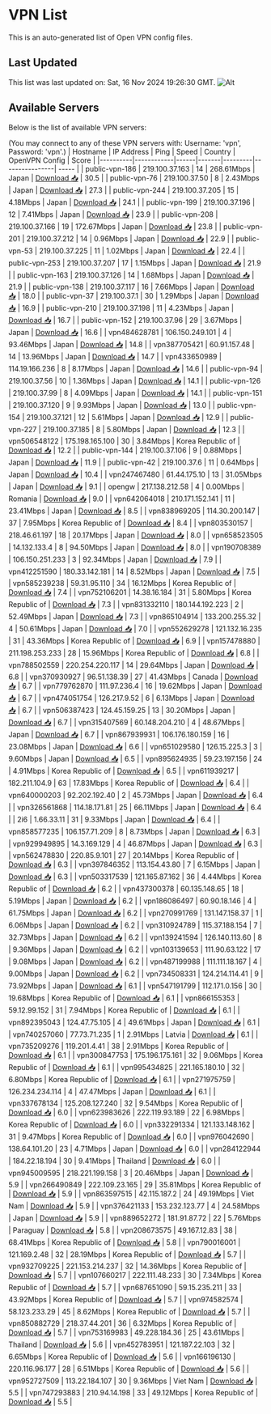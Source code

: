 # VPN List

This is an auto-generated list of Open VPN config files.

## Last Updated

This list was last updated on: Sat, 16 Nov 2024 19:26:30 GMT.
![Alt](https://repobeats.axiom.co/api/embed/186b98318ef1479477931607c1ad7d823f12451f.svg "Repobeats analytics image")

## Available Servers

Below is the list of available VPN servers:

(You may connect to any of these VPN servers with: Username: 'vpn', Password: 'vpn'.)
| Hostname | IP Address | Ping | Speed | Country | OpenVPN Config | Score |
|----------|------------|------|-------|---------|----------------| ----- |
| public-vpn-186 | 219.100.37.163 | 14 | 268.61Mbps | Japan | [Download 📥](./configs/server_0_JP.ovpn) | 30.5 |
| public-vpn-76 | 219.100.37.50 | 8 | 2.43Mbps | Japan | [Download 📥](./configs/server_1_JP.ovpn) | 27.3 |
| public-vpn-244 | 219.100.37.205 | 15 | 4.18Mbps | Japan | [Download 📥](./configs/server_2_JP.ovpn) | 24.1 |
| public-vpn-199 | 219.100.37.196 | 12 | 7.41Mbps | Japan | [Download 📥](./configs/server_3_JP.ovpn) | 23.9 |
| public-vpn-208 | 219.100.37.166 | 19 | 172.67Mbps | Japan | [Download 📥](./configs/server_4_JP.ovpn) | 23.8 |
| public-vpn-201 | 219.100.37.212 | 14 | 0.96Mbps | Japan | [Download 📥](./configs/server_5_JP.ovpn) | 22.9 |
| public-vpn-53 | 219.100.37.225 | 11 | 1.02Mbps | Japan | [Download 📥](./configs/server_6_JP.ovpn) | 22.4 |
| public-vpn-253 | 219.100.37.207 | 17 | 1.15Mbps | Japan | [Download 📥](./configs/server_7_JP.ovpn) | 21.9 |
| public-vpn-163 | 219.100.37.126 | 14 | 1.68Mbps | Japan | [Download 📥](./configs/server_8_JP.ovpn) | 21.9 |
| public-vpn-138 | 219.100.37.117 | 16 | 7.66Mbps | Japan | [Download 📥](./configs/server_9_JP.ovpn) | 18.0 |
| public-vpn-37 | 219.100.37.1 | 30 | 1.29Mbps | Japan | [Download 📥](./configs/server_10_JP.ovpn) | 16.9 |
| public-vpn-210 | 219.100.37.198 | 11 | 4.23Mbps | Japan | [Download 📥](./configs/server_11_JP.ovpn) | 16.7 |
| public-vpn-152 | 219.100.37.96 | 29 | 3.67Mbps | Japan | [Download 📥](./configs/server_12_JP.ovpn) | 16.6 |
| vpn484628781 | 106.150.249.101 | 4 | 93.46Mbps | Japan | [Download 📥](./configs/server_13_JP.ovpn) | 14.8 |
| vpn387705421 | 60.91.157.48 | 14 | 13.96Mbps | Japan | [Download 📥](./configs/server_14_JP.ovpn) | 14.7 |
| vpn433650989 | 114.19.166.236 | 8 | 8.17Mbps | Japan | [Download 📥](./configs/server_15_JP.ovpn) | 14.6 |
| public-vpn-94 | 219.100.37.56 | 10 | 1.36Mbps | Japan | [Download 📥](./configs/server_16_JP.ovpn) | 14.1 |
| public-vpn-126 | 219.100.37.99 | 8 | 4.09Mbps | Japan | [Download 📥](./configs/server_17_JP.ovpn) | 14.1 |
| public-vpn-151 | 219.100.37.120 | 9 | 9.93Mbps | Japan | [Download 📥](./configs/server_18_JP.ovpn) | 13.0 |
| public-vpn-154 | 219.100.37.121 | 12 | 5.61Mbps | Japan | [Download 📥](./configs/server_19_JP.ovpn) | 12.9 |
| public-vpn-227 | 219.100.37.185 | 8 | 5.80Mbps | Japan | [Download 📥](./configs/server_20_JP.ovpn) | 12.3 |
| vpn506548122 | 175.198.165.100 | 30 | 3.84Mbps | Korea Republic of | [Download 📥](./configs/server_21_KR.ovpn) | 12.2 |
| public-vpn-144 | 219.100.37.106 | 9 | 0.88Mbps | Japan | [Download 📥](./configs/server_22_JP.ovpn) | 11.9 |
| public-vpn-42 | 219.100.37.6 | 11 | 0.64Mbps | Japan | [Download 📥](./configs/server_23_JP.ovpn) | 10.4 |
| vpn247467480 | 61.44.175.10 | 13 | 31.05Mbps | Japan | [Download 📥](./configs/server_24_JP.ovpn) | 9.1 |
| opengw | 217.138.212.58 | 4 | 0.00Mbps | Romania | [Download 📥](./configs/server_25_RO.ovpn) | 9.0 |
| vpn642064018 | 210.171.152.141 | 11 | 23.41Mbps | Japan | [Download 📥](./configs/server_26_JP.ovpn) | 8.5 |
| vpn838969205 | 114.30.200.147 | 37 | 7.95Mbps | Korea Republic of | [Download 📥](./configs/server_27_KR.ovpn) | 8.4 |
| vpn803530157 | 218.46.61.197 | 18 | 20.17Mbps | Japan | [Download 📥](./configs/server_28_JP.ovpn) | 8.0 |
| vpn658523505 | 14.132.133.4 | 8 | 94.50Mbps | Japan | [Download 📥](./configs/server_29_JP.ovpn) | 8.0 |
| vpn190708389 | 106.150.251.233 | 3 | 92.34Mbps | Japan | [Download 📥](./configs/server_30_JP.ovpn) | 7.9 |
| vpn412251590 | 180.33.142.181 | 14 | 8.52Mbps | Japan | [Download 📥](./configs/server_31_JP.ovpn) | 7.5 |
| vpn585239238 | 59.31.95.110 | 34 | 16.12Mbps | Korea Republic of | [Download 📥](./configs/server_32_KR.ovpn) | 7.4 |
| vpn752106201 | 14.38.16.184 | 31 | 5.80Mbps | Korea Republic of | [Download 📥](./configs/server_33_KR.ovpn) | 7.3 |
| vpn831332110 | 180.144.192.223 | 2 | 52.49Mbps | Japan | [Download 📥](./configs/server_34_JP.ovpn) | 7.3 |
| vpn865104914 | 133.200.255.32 | 4 | 50.61Mbps | Japan | [Download 📥](./configs/server_35_JP.ovpn) | 7.0 |
| vpn552629278 | 121.132.16.235 | 31 | 43.36Mbps | Korea Republic of | [Download 📥](./configs/server_36_KR.ovpn) | 6.9 |
| vpn157478880 | 211.198.253.233 | 28 | 15.96Mbps | Korea Republic of | [Download 📥](./configs/server_37_KR.ovpn) | 6.8 |
| vpn788502559 | 220.254.220.117 | 14 | 29.64Mbps | Japan | [Download 📥](./configs/server_38_JP.ovpn) | 6.8 |
| vpn370930927 | 96.51.138.39 | 27 | 41.43Mbps | Canada | [Download 📥](./configs/server_39_CA.ovpn) | 6.7 |
| vpn779762870 | 111.97.236.4 | 16 | 19.62Mbps | Japan | [Download 📥](./configs/server_40_JP.ovpn) | 6.7 |
| vpn474051754 | 126.217.9.52 | 6 | 6.13Mbps | Japan | [Download 📥](./configs/server_41_JP.ovpn) | 6.7 |
| vpn506387423 | 124.45.159.25 | 13 | 30.20Mbps | Japan | [Download 📥](./configs/server_42_JP.ovpn) | 6.7 |
| vpn315407569 | 60.148.204.210 | 4 | 48.67Mbps | Japan | [Download 📥](./configs/server_43_JP.ovpn) | 6.7 |
| vpn867939931 | 106.176.180.159 | 16 | 23.08Mbps | Japan | [Download 📥](./configs/server_44_JP.ovpn) | 6.6 |
| vpn651029580 | 126.15.225.3 | 3 | 9.60Mbps | Japan | [Download 📥](./configs/server_45_JP.ovpn) | 6.5 |
| vpn895624935 | 59.23.197.156 | 24 | 4.91Mbps | Korea Republic of | [Download 📥](./configs/server_46_KR.ovpn) | 6.5 |
| vpn611939217 | 182.211.104.9 | 63 | 17.83Mbps | Korea Republic of | [Download 📥](./configs/server_47_KR.ovpn) | 6.4 |
| vpn640000203 | 92.202.192.40 | 2 | 45.73Mbps | Japan | [Download 📥](./configs/server_48_JP.ovpn) | 6.4 |
| vpn326561868 | 114.18.171.81 | 25 | 66.11Mbps | Japan | [Download 📥](./configs/server_49_JP.ovpn) | 6.4 |
| 2i6 | 1.66.33.11 | 31 | 9.33Mbps | Japan | [Download 📥](./configs/server_50_JP.ovpn) | 6.4 |
| vpn858577235 | 106.157.71.209 | 8 | 8.73Mbps | Japan | [Download 📥](./configs/server_51_JP.ovpn) | 6.3 |
| vpn929949895 | 14.3.169.129 | 4 | 46.87Mbps | Japan | [Download 📥](./configs/server_52_JP.ovpn) | 6.3 |
| vpn562478830 | 220.85.9.101 | 27 | 20.14Mbps | Korea Republic of | [Download 📥](./configs/server_53_KR.ovpn) | 6.3 |
| vpn397846352 | 113.154.43.80 | 7 | 6.15Mbps | Japan | [Download 📥](./configs/server_54_JP.ovpn) | 6.3 |
| vpn503317539 | 121.165.87.162 | 36 | 4.44Mbps | Korea Republic of | [Download 📥](./configs/server_55_KR.ovpn) | 6.2 |
| vpn437300378 | 60.135.148.65 | 18 | 5.19Mbps | Japan | [Download 📥](./configs/server_56_JP.ovpn) | 6.2 |
| vpn186086497 | 60.90.18.146 | 4 | 61.75Mbps | Japan | [Download 📥](./configs/server_57_JP.ovpn) | 6.2 |
| vpn270991769 | 131.147.158.37 | 1 | 6.06Mbps | Japan | [Download 📥](./configs/server_58_JP.ovpn) | 6.2 |
| vpn310924789 | 115.37.188.154 | 7 | 32.73Mbps | Japan | [Download 📥](./configs/server_59_JP.ovpn) | 6.2 |
| vpn139241594 | 126.140.113.60 | 8 | 9.36Mbps | Japan | [Download 📥](./configs/server_60_JP.ovpn) | 6.2 |
| vpn103139653 | 111.90.63.122 | 17 | 9.08Mbps | Japan | [Download 📥](./configs/server_61_JP.ovpn) | 6.2 |
| vpn487199988 | 111.111.18.167 | 4 | 9.00Mbps | Japan | [Download 📥](./configs/server_62_JP.ovpn) | 6.2 |
| vpn734508331 | 124.214.114.41 | 9 | 73.92Mbps | Japan | [Download 📥](./configs/server_63_JP.ovpn) | 6.1 |
| vpn547191799 | 112.171.0.156 | 30 | 19.68Mbps | Korea Republic of | [Download 📥](./configs/server_64_KR.ovpn) | 6.1 |
| vpn866155353 | 59.12.99.152 | 31 | 7.94Mbps | Korea Republic of | [Download 📥](./configs/server_65_KR.ovpn) | 6.1 |
| vpn892395043 | 124.47.75.105 | 4 | 49.61Mbps | Japan | [Download 📥](./configs/server_66_JP.ovpn) | 6.1 |
| vpn740257060 | 77.73.71.235 | 1 | 2.91Mbps | Latvia | [Download 📥](./configs/server_67_LV.ovpn) | 6.1 |
| vpn735209276 | 119.201.4.41 | 38 | 2.91Mbps | Korea Republic of | [Download 📥](./configs/server_68_KR.ovpn) | 6.1 |
| vpn300847753 | 175.196.175.161 | 32 | 9.06Mbps | Korea Republic of | [Download 📥](./configs/server_69_KR.ovpn) | 6.1 |
| vpn995434825 | 221.165.180.10 | 32 | 6.80Mbps | Korea Republic of | [Download 📥](./configs/server_70_KR.ovpn) | 6.1 |
| vpn271975759 | 126.234.234.114 | 4 | 47.47Mbps | Japan | [Download 📥](./configs/server_71_JP.ovpn) | 6.1 |
| vpn337678134 | 125.208.127.240 | 32 | 9.54Mbps | Korea Republic of | [Download 📥](./configs/server_72_KR.ovpn) | 6.0 |
| vpn623983626 | 222.119.93.189 | 22 | 6.98Mbps | Korea Republic of | [Download 📥](./configs/server_73_KR.ovpn) | 6.0 |
| vpn332291334 | 121.133.148.162 | 31 | 9.47Mbps | Korea Republic of | [Download 📥](./configs/server_74_KR.ovpn) | 6.0 |
| vpn976042690 | 138.64.101.20 | 23 | 4.71Mbps | Japan | [Download 📥](./configs/server_75_JP.ovpn) | 6.0 |
| vpn284122944 | 184.22.18.194 | 30 | 9.41Mbps | Thailand | [Download 📥](./configs/server_76_TH.ovpn) | 6.0 |
| vpn945009595 | 218.221.199.158 | 3 | 20.46Mbps | Japan | [Download 📥](./configs/server_77_JP.ovpn) | 5.9 |
| vpn266490849 | 222.109.23.165 | 29 | 35.81Mbps | Korea Republic of | [Download 📥](./configs/server_78_KR.ovpn) | 5.9 |
| vpn863597515 | 42.115.187.2 | 24 | 49.19Mbps | Viet Nam | [Download 📥](./configs/server_79_VN.ovpn) | 5.9 |
| vpn376421133 | 153.232.123.77 | 4 | 24.58Mbps | Japan | [Download 📥](./configs/server_80_JP.ovpn) | 5.9 |
| vpn889652272 | 181.91.87.72 | 22 | 5.76Mbps | Paraguay | [Download 📥](./configs/server_81_PY.ovpn) | 5.8 |
| vpn208673575 | 49.167.12.83 | 38 | 68.41Mbps | Korea Republic of | [Download 📥](./configs/server_82_KR.ovpn) | 5.8 |
| vpn790016001 | 121.169.2.48 | 32 | 28.19Mbps | Korea Republic of | [Download 📥](./configs/server_83_KR.ovpn) | 5.7 |
| vpn932709225 | 221.153.214.237 | 32 | 14.36Mbps | Korea Republic of | [Download 📥](./configs/server_84_KR.ovpn) | 5.7 |
| vpn107660217 | 222.111.48.233 | 30 | 7.34Mbps | Korea Republic of | [Download 📥](./configs/server_85_KR.ovpn) | 5.7 |
| vpn687651090 | 59.15.235.211 | 33 | 43.92Mbps | Korea Republic of | [Download 📥](./configs/server_86_KR.ovpn) | 5.7 |
| vpn974582574 | 58.123.233.29 | 45 | 8.62Mbps | Korea Republic of | [Download 📥](./configs/server_87_KR.ovpn) | 5.7 |
| vpn850882729 | 218.37.44.201 | 36 | 6.32Mbps | Korea Republic of | [Download 📥](./configs/server_88_KR.ovpn) | 5.7 |
| vpn753169983 | 49.228.184.36 | 25 | 43.61Mbps | Thailand | [Download 📥](./configs/server_89_TH.ovpn) | 5.6 |
| vpn452783951 | 121.187.22.103 | 32 | 6.65Mbps | Korea Republic of | [Download 📥](./configs/server_90_KR.ovpn) | 5.6 |
| vpn166196130 | 220.116.96.177 | 28 | 6.51Mbps | Korea Republic of | [Download 📥](./configs/server_91_KR.ovpn) | 5.6 |
| vpn952727509 | 113.22.184.107 | 30 | 9.36Mbps | Viet Nam | [Download 📥](./configs/server_92_VN.ovpn) | 5.5 |
| vpn747293883 | 210.94.14.198 | 33 | 49.12Mbps | Korea Republic of | [Download 📥](./configs/server_93_KR.ovpn) | 5.5 |
